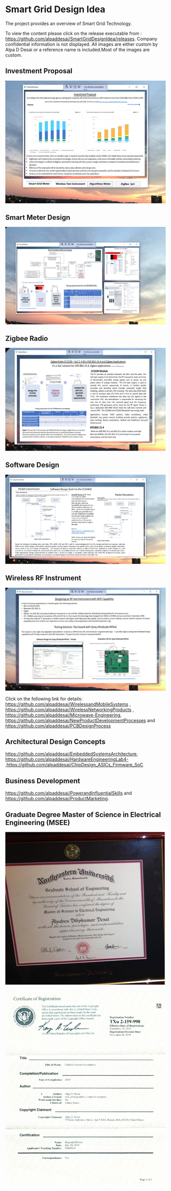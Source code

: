 # Smart Grid Design Idea

The project provides an overview of Smart Grid Technology. 

To view the content please click on the release executable from : https://github.com/alpaddesai/SmartGridDesignIdea/releases.
Company confidential information is not displayed. All images are either custom by Alpa D Desai or a reference name is included.Most of the images are custom.

## Investment Proposal
![image](InvestmentProposal.png)

## Smart Meter Design
![image](SmartMeterDesign.png)

## Zigbee Radio
![image](ZigBeeRadio.png)

## Software Design 
![image](SoftwareDesign.png)

## Wireless RF Instrument
![image](WirelessRFInstrument.png)

Click on the following link for details: https://github.com/alpaddesai/WirelessandMobileSystems  , https://github.com/alpaddesai/WirelessNetworkingProducts , https://github.com/alpaddesai/Microwave-Engineering, https://github.com/alpaddesai/NewProductDevelopmentProcesses and https://github.com/alpaddesai/PCBDesignProcess


## Architectural Design Concepts
https://github.com/alpaddesai/EmbeddedSystemsArchitecture, https://github.com/alpaddesai/HardwareEngineeringLab4- ,https://github.com/alpaddesai/ChipDesign_ASICs_Firmware_SoC 

## Business Development 
https://github.com/alpaddesai/PowerandInfluentialSkills and  https://github.com/alpaddesai/ProductMarketing.

## Graduate Degree Master of Science in Electrical Engineering (MSEE)
![image](GraduateDegreeEE.png)


![image](USCopyrightCertificateofRegistration.png)

